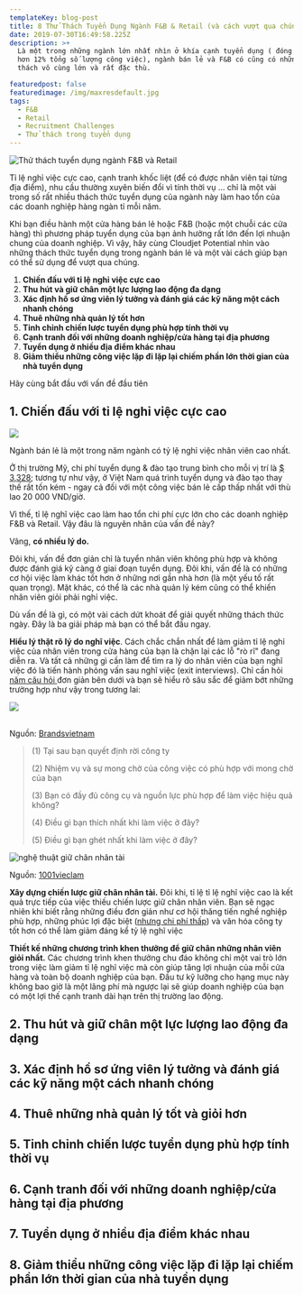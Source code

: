 ```yaml
---
templateKey: blog-post
title: 8 Thử Thách Tuyển Dụng Ngành F&B & Retail (và cách vượt qua chúng)
date: 2019-07-30T16:49:58.225Z
description: >+
  Là một trong những ngành lớn nhất nhìn ở khía cạnh tuyển dụng ( đóng góp vào
  hơn 12% tổng số lượng công việc), ngành bán lẻ và F&B có cũng có những thử
  thách vô cùng lớn và rất đặc thù. 

featuredpost: false
featuredimage: /img/maxresdefault.jpg
tags:
  - F&B
  - Retail
  - Recruitment Challenges
  - Thử thách trong tuyển dụng
---
```

![Thử thách tuyển dụng ngành F&B và Retail](/img/maxresdefault.jpg "Thử thách tuyển dụng ngành F&B và Retail")

Tỉ lệ nghỉ việc cực cao, cạnh tranh khốc liệt (để có được nhân viên tại từng địa điểm), nhu cầu thường xuyên biến đổi vì tính thời vụ ...  chỉ là một vài trong số rất nhiều thách thức tuyển dụng của ngành này làm hao tổn của các doanh nghiệp hàng ngàn tỉ mỗi năm.

Khi bạn điều hành một cửa hàng bán lẻ hoặc F&B (hoặc một chuỗi các cửa hàng) thì phương pháp tuyển dụng của bạn ảnh hưởng rất lớn đến lợi nhuận chung của doanh nghiệp. Vì vậy, hãy cùng Cloudjet Potential nhìn vào những thách thức tuyển dụng trong ngành bán lẻ và một vài cách giúp bạn có thể sử dụng để vượt qua chúng.

1. **Chiến đấu với tỉ lệ nghỉ việc cực cao** 
2. **Thu hút và giữ chân một lực lượng lao động đa dạng**
3. **Xác định hồ sơ ứng viên lý tưởng và đánh giá các kỹ năng một cách nhanh chóng**
4. **Thuê những nhà quản lý tốt hơn**
5. **Tinh chỉnh chiến lược tuyển dụng phù hợp tính thời vụ**
6. **Cạnh tranh đối với những doanh nghiệp/cửa hàng tại địa phương**
7. **Tuyển dụng ở nhiều địa điểm khác nhau** 
8. **Giảm thiểu những công việc lặp đi lặp lại chiếm phần lớn thời gian của nhà tuyển dụng**



Hãy cùng bắt đầu với vấn đề đầu tiên



## 1. Chiến đấu với tỉ lệ nghỉ việc cực cao 

![](/img/don-xin-nghi-viec-6.jpg)

Ngành bán lẻ là một trong năm ngành có tỷ lệ nghỉ việc nhân viên cao nhất.

Ở thị trường Mỹ, chi phí tuyển dụng & đào tạo trung bình cho mỗi vị trí là [$ 3,328](https://www.retailwire.com/discussion/eight-reasons-why-retail-employee-turnover-is-so-high/); tương tự như vậy, ở Việt Nam quá trình tuyển dụng và đào tạo thay thế rất tốn kém - ngay cả đối với một công việc bán lẻ cấp thấp nhất với thù lao 20 000 VND/giờ. 

Vì thế, tỉ lệ nghĩ việc cao làm hao tổn chi phí cực lớn cho các doanh nghiệp F&B và Retail. Vậy đâu là nguyên nhân của vấn đề này? 

Vâng, **có nhiều lý do.**

Đôi khi, vấn đề đơn giản chỉ là tuyển nhân viên không phù hợp và không được đánh giá kỹ càng ở giai đoạn tuyển dụng. Đôi khi, vấn đề là có những cơ hội việc làm khác tốt hơn ở những nơi gần nhà hơn (là một yếu tố rất quan trọng). Mặt khác, có thể là các nhà quản lý kém cũng có thể khiến nhân viên giỏi phải nghỉ việc.



Dù vấn đề là gì, có một vài cách dứt khoát để giải quyết những thách thức ngày. Đây là ba giải pháp mà bạn có thể bắt đầu ngay. 



**Hiểu lý thật rõ lý do nghĩ việc**. Cách chắc chắn nhất để làm giảm tỉ lệ nghỉ việc của nhân viên trong cửa hàng của bạn là chặn lại các lỗ "rò rĩ" đang diễn ra. Và tất cả những gì cần làm để tìm ra lý do nhân viên của bạn nghĩ việc đó là tiến hành phỏng vấn sau nghĩ việc (exit interviews). Chỉ cần hỏi [năm câu hỏi ](https://www.forbes.com/sites/adp/2017/12/14/are-you-asking-these-5-essential-exit-interview-questions/#6116f8053f38)đơn giản bên dưới và bạn sẽ hiểu rõ sâu sắc để giảm bớt những trường hợp như vậy trong tương lai:

![](/img/ebk2.jpg)

\
Nguồn: [Brandsvietnam](https://www.brandsvietnam.com/congdong/topic/14153-Vi-sao-nhan-vien-cua-ban-nghi-viec)

> (1) Tại sau bạn quyết định rời công ty
>
> (2) Nhiệm vụ và sự mong chờ của công việc có phù hợp với mong chờ của bạn
>
> (3) Bạn có đầy đủ công cụ và nguồn lực phù hợp để làm việc hiệu quả không? 
>
> (4) Điều gì bạn thích nhất khi làm việc ở đây?
>
> (5) Điều gì bạn ghét nhất khi làm việc ở đây? 

![nghệ thuật giữ chân nhân tài](/img/nghê-thuat-giu-chan-nhan-tai-cua-nha-lanh-dao-hien-dai-2.jpg)

Nguồn: [1001vieclam](https://1001vieclam.com/blog/nghe-thuat-giu-chan-nhan-tai/)

**Xây dựng chiến lược giữ chân nhân tài.** Đôi khi, tỉ lệ tỉ lệ nghĩ việc cao là kết quả trực tiếp của việc thiếu chiến lược giữ chân nhân viên. Bạn sẽ ngạc nhiên khi biết rằng những điều đơn giản như cơ hội thăng tiến nghề nghiệp  phù hợp, những phúc lợi đặc biệt ([nhưng chi phí thấp](https://www.thebalancesmb.com/low-cost-perks-retail-employees-2890448)) và văn hóa công ty tốt hơn có thể làm giảm đáng kể tỷ lệ nghĩ việc



**Thiết kế  những chương trình khen thưởng để giữ chân những nhân viên giỏi nhất.** Các chương trình khen thưởng chu đáo không chỉ một vai trò lớn trong việc làm giảm tỉ lệ nghĩ việc mà còn giúp tăng lợi nhuận của mỗi cửa hàng và toàn bộ doanh nghiệp của bạn. Đầu tư kỹ lưỡng cho hạng mục này không bao giờ là một lãng phí mà ngược lại sẽ giúp doanh nghiệp của bạn có một lợi thế cạnh tranh dài hạn trên thị trường lao động. 



## 2. **Thu hút và giữ chân một lực lượng lao động đa dạng**



## **3. Xác định hồ sơ ứng viên lý tưởng và đánh giá các kỹ năng một cách nhanh chóng**

## **4. Thuê những nhà quản lý tốt và giỏi hơn**

## 5. **Tinh chỉnh chiến lược tuyển dụng phù hợp tính thời vụ**

## **6. Cạnh tranh đối với những doanh nghiệp/cửa hàng tại địa phương**

## 7. **Tuyển dụng ở nhiều địa điểm khác nhau** 

## 8. **Giảm thiểu những công việc lặp đi lặp lại chiếm phần lớn thời gian của nhà tuyển dụng**
